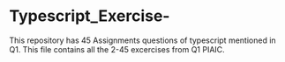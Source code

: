 # Typescript_Exercise-
This repository has 45 Assignments questions of typescript mentioned in Q1.
This file contains all the 2-45 excercises from Q1 PIAIC.
